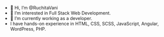 - 👋 Hi, I’m @RuchitaVani
- 👀 I’m interested in Full Stack Web Development.
- 🌱 I’m currently working as a developer.
- I have hands-on experience in HTML, CSS, SCSS, JavaScript, Angular, WordPress, PHP.

<!---
RuchitaVani/RuchitaVani is a ✨ special ✨ repository because its `README.md` (this file) appears on your GitHub profile.
You can click the Preview link to take a look at your changes.
--->
